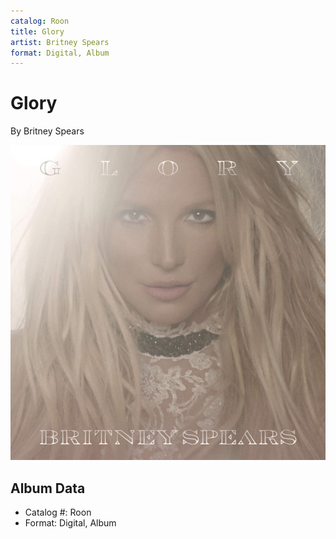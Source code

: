 ```yaml
---
catalog: Roon
title: Glory
artist: Britney Spears
format: Digital, Album
---
```


# Glory

By Britney Spears

![](../../assets/albumcovers/Britney_Spears-Glory.png)

## Album Data

- Catalog #: Roon
- Format: Digital, Album

